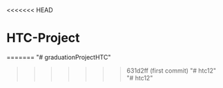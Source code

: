 <<<<<<< HEAD
# HTC-Project
=======
"# graduationProjectHTC" 
>>>>>>> 631d2ff (first commit)
"# htc12" 
"# htc12" 
